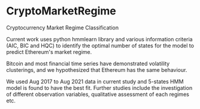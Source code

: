 # CryptoMarketRegime
Cryptocurrency Market Regime Classification

Current work uses python hmmlearn library and various information criteria (AIC, BIC and HQC) to identify the optimal number of states for the model to predict Ethereum's market regime.

Bitcoin and most financial time series have demonstrated volatility clusterings, and we hypothesized that Ethereum has the same behaviour. 

We used Aug 2017 to Aug 2021 data in current study and 5-states HMM model is found to have the best fit. Further studies include the investigation of different observation variables, qualitative assessment of each regimes etc.
